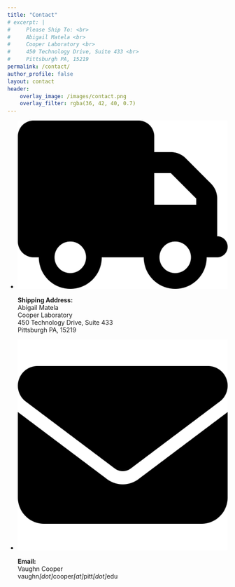 ```yaml
---
title: "Contact"
# excerpt: |
#     Please Ship To: <br>
#     Abigail Matela <br>
#     Cooper Laboratory <br>
#     450 Technology Drive, Suite 433 <br>
#     Pittsburgh PA, 15219
permalink: /contact/
author_profile: false
layout: contact
header:
    overlay_image: /images/contact.png
    overlay_filter: rgba(36, 42, 40, 0.7)
---
```

<ul class="contact-cards">
  <li class="contact-cards_item">
    <div class="contact-card">
      <div class="contact-card-icon-container">
        <img src="/images/icons/truck-solid.svg">
      </div>
      <div class="contact-card-text">
        <p>
          <b>Shipping Address: </b><br>
          Abigail Matela <br>
          Cooper Laboratory <br>
          450 Technology Drive, Suite 433 <br>
          Pittsburgh PA, 15219
        </p>
      </div>
    </div>
  </li>
  <li class="contact-cards_item">
    <div class="contact-card">
      <div class="contact-card-icon-container">
        <img src="/images/icons/envelope-solid.svg">
      </div>
      <div class="contact-card-text">
        <p>
          <b>Email: </b><br>
          Vaughn Cooper <br>
          vaughn<i>[dot]</i>cooper<i>[at]</i>pitt<i>[dot]</i>edu
        </p>
      </div>
    </div>
  </li>
</ul>
